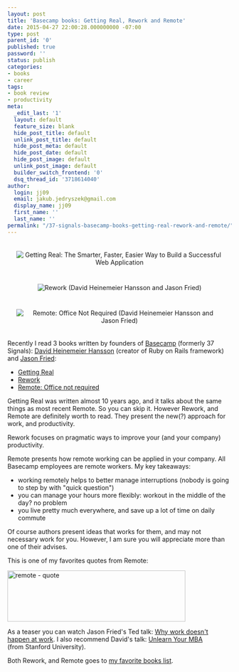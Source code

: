 ```yaml
---
layout: post
title: 'Basecamp books: Getting Real, Rework and Remote'
date: 2015-04-27 22:00:28.000000000 -07:00
type: post
parent_id: '0'
published: true
password: ''
status: publish
categories:
- books
- career
tags:
- book review
- productivity
meta:
  _edit_last: '1'
  layout: default
  feature_size: blank
  hide_post_title: default
  unlink_post_title: default
  hide_post_meta: default
  hide_post_date: default
  hide_post_image: default
  unlink_post_image: default
  builder_switch_frontend: '0'
  dsq_thread_id: '3718614040'
author:
  login: jj09
  email: jakub.jedryszek@gmail.com
  display_name: jj09
  first_name: ''
  last_name: ''
permalink: "/37-signals-basecamp-books-getting-real-rework-and-remote/"
---
```

<div style="text-align: center;">
  <img class="alignnone size-medium wp-image-104" style="max-height: 300px; width: auto; margin: 20px;" src="{{ site.baseurl }}/assets/2015/04/getting-real.jpg" alt="Getting Real: The Smarter, Faster, Easier Way to Build a Successful Web Application" />
  <img class="alignnone size-medium wp-image-25" style="max-height: 300px; width: auto; margin: 20px;" src="{{ site.baseurl }}/assets/2015/04/DHH-Rework.jpg" alt="Rework (David Heinemeier Hansson and Jason Fried)" />
  <img class="alignnone size-medium wp-image-25" style="max-height: 300px; width: auto; margin: 20px;" src="{{ site.baseurl }}/assets/2015/04/DHH-Remote.jpg" alt="Remote: Office Not Required (David Heinemeier Hansson and Jason Fried)" />
</div>
<p>Recently I read 3 books written by founders of <a href="https://basecamp.com/">Basecamp</a> (formerly 37 Signals): <a href="https://dhh.dk/">David Heinemeier Hansson</a> (creator of Ruby on Rails framework) and <a href="https://twitter.com/jasonfried">Jason Fried</a>:</p>
<ul>
<li><a href="https://gettingreal.37signals.com/">Getting Real</a></li>
<li><a href="http://37signals.com/rework/">Rework</a></li>
<li><a href="http://37signals.com/remote/">Remote: Office not required</a></li>
</ul>
<p>Getting Real was written almost 10 years ago, and it talks about the same things as most recent Remote. So you can skip it. However Rework, and Remote are definitely worth to read. They present the new(?) approach for work, and productivity.</p>
<p>Rework focuses on pragmatic ways to improve your (and your company) productivity.</p>
<p>Remote presents how remote working can be applied in your company. All Basecamp employees are remote workers. My key takeaways:</p>
<ul>
<li>working remotely helps to better manage interruptions (nobody is going to step by with "quick question")</li>
<li>you can manage your hours more flexibly: workout in the middle of the day? no problem</li>
<li>you live pretty much everywhere, and save up a lot of time on daily commute</li>
</ul>
<p>Of course authors present ideas that works for them, and may not necessary work for you. However, I am sure you will appreciate more than one of their advises.</p>
<p>This is one of my favorites quotes from Remote:</p>
<p><img class="aligncenter size-full wp-image-9251" src="{{ site.baseurl }}/assets/2015/04/remote-quote.jpg" alt="remote - quote" width="400" height="115" /></p>
<p>As a teaser you can watch Jason Fried's Ted talk: <a href="https://www.ted.com/talks/jason_fried_why_work_doesn_t_happen_at_work">Why work doesn't happen at work</a>. I also recommend David's talk: <a href="https://www.youtube.com/watch?v=MlhAkNWC1qo">Unlearn Your MBA</a> (from Stanford University).</p>
<p>Both Rework, and Remote goes to <a title="Books I like" href="http://jj09.net/books/">my favorite books list</a>.</p>
